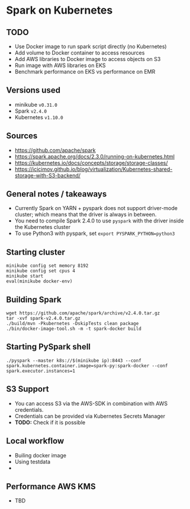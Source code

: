 # Spark on Kubernetes


## TODO

- Use Docker image to run spark script directly (no Kubernetes)
- Add volume to Docker container to access resources
- Add AWS libraries to Docker image to access objects on S3
- Run image with AWS libraries on EKS
- Benchmark performance on EKS vs performance on EMR

## Versions used

- minikube `v0.31.0`
- Spark `v2.4.0`
- Kubernetes `v1.10.0`

## Sources

- https://github.com/apache/spark
- https://spark.apache.org/docs/2.3.0/running-on-kubernetes.html
- https://kubernetes.io/docs/concepts/storage/storage-classes/
- https://icicimov.github.io/blog/virtualization/Kubernetes-shared-storage-with-S3-backend/

## General notes / takeaways

- Currently Spark on YARN + pyspark does not support driver-mode cluster; which means that the driver is always in between.
- You need to compile Spark 2.4.0 to use `pyspark` with the driver inside the Kubernetes cluster
- To use Python3 with pyspark, set `export PYSPARK_PYTHON=python3`

## Starting cluster

```
minikube config set memory 8192
minikube config set cpus 4
minikube start
eval(minikube docker-env)
```

## Building Spark

```
wget https://github.com/apache/spark/archive/v2.4.0.tar.gz
tar -xvf spark-v2.4.0.tar.gz
./build/mvn -Pkubernetes -DskipTests clean package
./bin/docker-image-tool.sh -m -t spark-docker build
```

## Starting PySpark shell

```
./pyspark --master k8s://$(minikube ip):8443 --conf spark.kubernetes.container.image=spark-py:spark-docker --conf spark.executor.instances=1
```


## S3 Support

- You can access S3 via the AWS-SDK in combination with AWS credentials.
- Credentials can be provided via Kubernetes Secrets Manager
- **TODO:** Check if it is possible

## Local workflow

- Builing docker image
- Using testdata
-

## Performance AWS KMS

- TBD
